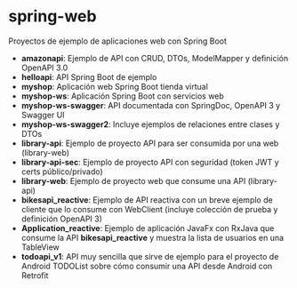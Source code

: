 # spring-web
Proyectos de ejemplo de aplicaciones web con Spring Boot

 - **amazonapi**: Ejemplo de API con CRUD, DTOs, ModelMapper y definición OpenAPI 3.0
 - **helloapi**: API Spring Boot de ejemplo
 - **myshop**: Aplicación web Spring Boot tienda virtual
 - **myshop-ws**: Aplicación Spring Boot con servicios web
 - **myshop-ws-swagger**: API documentada con SpringDoc, OpenAPI 3 y Swagger UI
 - **myshop-ws-swagger2**: Incluye ejemplos de relaciones entre clases y DTOs
 - **library-api**: Ejemplo de proyecto API para ser consumida por una web (library-web)
 - **library-api-sec**: Ejemplo de proyecto API con seguridad (token JWT y certs público/privado)
 - **library-web**: Ejemplo de proyecto web que consume una API (library-api)
 - **bikesapi_reactive**: Ejemplo de API reactiva con un breve ejemplo de cliente que lo consume con WebClient (incluye colección de prueba y definición OpenAPI 3)
 - **Application_reactive**: Ejemplo de aplicación JavaFx con RxJava que consume la API **bikesapi_reactive** y muestra la lista de usuarios en una TableView
 - **todoapi_v1**: API muy sencilla que sirve de ejemplo para el proyecto de Android TODOList sobre cómo consumir una API desde Android con Retrofit
